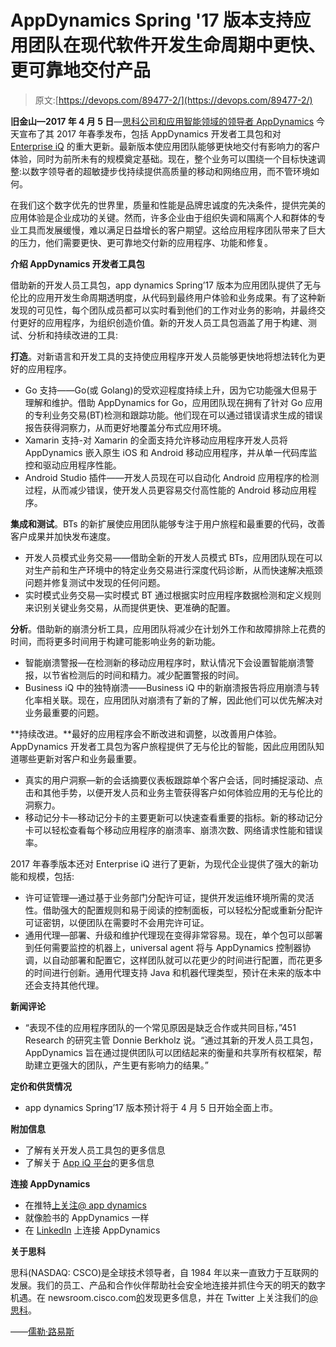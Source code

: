 # AppDynamics Spring '17 版本支持应用团队在现代软件开发生命周期中更快、更可靠地交付产品

> 原文:[https://devops.com/89477-2/](https://devops.com/89477-2/)

**旧金山—2017 年 4 月 5 日**—[思科公司和应用智能领域的领导者 AppDynamics](https://www.appdynamics.com/) 今天宣布了其 2017 年春季发布，包括 AppDynamics 开发者工具包和对 [Enterprise iQ](https://www.appdynamics.com/app-iq-platform/enterprise-iq/) 的重大更新。最新版本使应用团队能够更快地交付有影响力的客户体验，同时为前所未有的规模奠定基础。现在，整个业务可以围绕一个目标快速调整:以数字领导者的超敏捷步伐持续提供高质量的移动和网络应用，而不管环境如何。

在我们这个数字优先的世界里，质量和性能是品牌忠诚度的先决条件，提供完美的应用体验是企业成功的关键。然而，许多企业由于组织失调和隔离个人和群体的专业工具而发展缓慢，难以满足日益增长的客户期望。这给应用程序团队带来了巨大的压力，他们需要更快、更可靠地交付新的应用程序、功能和修复。

**介绍 AppDynamics 开发者工具包**

借助新的开发人员工具包，app dynamics Spring’17 版本为应用团队提供了无与伦比的应用开发生命周期透明度，从代码到最终用户体验和业务成果。有了这种新发现的可见性，每个团队成员都可以实时看到他们的工作对业务的影响，并最终交付更好的应用程序，为组织创造价值。新的开发人员工具包涵盖了用于构建、测试、分析和持续改进的工具:

**打造**。对新语言和开发工具的支持使应用程序开发人员能够更快地将想法转化为更好的应用程序。

*   Go 支持——Go(或 Golang)的受欢迎程度持续上升，因为它功能强大但易于理解和维护。借助 AppDynamics for Go，应用团队现在拥有了针对 Go 应用的专利业务交易(BT)检测和跟踪功能。他们现在可以通过错误请求生成的错误报告获得洞察力，从而更好地覆盖分布式应用环境。
*   Xamarin 支持-对 Xamarin 的全面支持允许移动应用程序开发人员将 AppDynamics 嵌入原生 iOS 和 Android 移动应用程序，并从单一代码库监控和驱动应用程序性能。
*   Android Studio 插件——开发人员现在可以自动化 Android 应用程序的检测过程，从而减少错误，使开发人员更容易交付高性能的 Android 移动应用程序。

**集成和测试**。BTs 的新扩展使应用团队能够专注于用户旅程和最重要的代码，改善客户成果并加快发布速度。

*   开发人员模式业务交易——借助全新的开发人员模式 BTs，应用团队现在可以对生产前和生产环境中的特定业务交易进行深度代码诊断，从而快速解决瓶颈问题并修复测试中发现的任何问题。
*   实时模式业务交易—实时模式 BT 通过根据实时应用程序数据检测和定义规则来识别关键业务交易，从而提供更快、更准确的配置。

**分析**。借助新的崩溃分析工具，应用团队将减少在计划外工作和故障排除上花费的时间，而将更多时间用于构建可能影响业务的新功能。

*   智能崩溃警报—在检测新的移动应用程序时，默认情况下会设置智能崩溃警报，以节省检测后的时间和精力。减少配置警报的时间。
*   Business iQ 中的独特崩溃——Business iQ 中的新崩溃报告将应用崩溃与转化率相关联。现在，应用团队对崩溃有了新的了解，因此他们可以优先解决对业务最重要的问题。

**持续改进。**最好的应用程序会不断改进和调整，以改善用户体验。AppDynamics 开发者工具包为客户旅程提供了无与伦比的智能，因此应用团队知道哪些更新对客户和业务最重要。

*   真实的用户洞察—新的会话摘要仪表板跟踪单个客户会话，同时捕捉滚动、点击和其他手势，以便开发人员和业务主管获得客户如何体验应用的无与伦比的洞察力。
*   移动记分卡—移动记分卡的主要更新可以快速查看重要的指标。新的移动记分卡可以轻松查看每个移动应用程序的崩溃率、崩溃次数、网络请求性能和错误率。

2017 年春季版本还对 Enterprise iQ 进行了更新，为现代企业提供了强大的新功能和规模，包括:

*   许可证管理—通过基于业务部门分配许可证，提供开发运维环境所需的灵活性。借助强大的配置规则和易于阅读的控制面板，可以轻松分配或重新分配许可证密钥，以便团队在需要时不会用完许可证。
*   通用代理—部署、升级和维护代理现在变得非常容易。现在，单个包可以部署到任何需要监控的机器上，universal agent 将与 AppDynamics 控制器协调，以自动部署和配置它，这样团队就可以花更少的时间进行配置，而花更多的时间进行创新。通用代理支持 Java 和机器代理类型，预计在未来的版本中还会支持其他代理。

**新闻评论**

*   “表现不佳的应用程序团队的一个常见原因是缺乏合作或共同目标，”451 Research 的研究主管 Donnie Berkholz 说。“通过其新的开发人员工具包，AppDynamics 旨在通过提供团队可以团结起来的衡量和共享所有权框架，帮助建立更强大的团队，产生更有影响力的结果。”

**定价和供货情况**

*   app dynamics Spring’17 版本预计将于 4 月 5 日开始全面上市。

**附加信息**

*   了解有关开发人员工具包的更多信息
*   了解关于 [App iQ 平台](https://www.appdynamics.com/app-iq-platform/)的更多信息

**连接 AppDynamics**

*   在推特[上关注@ app dynamics](https://twitter.com/AppDynamics)
*   就像脸书的 AppDynamics 一样
*   在 [LinkedIn](https://www.linkedin.com/company-beta/594846/?pathWildcard=594846) 上连接 AppDynamics

**关于思科**

思科(NASDAQ: CSCO)是全球技术领导者，自 1984 年以来一直致力于互联网的发展。我们的员工、产品和合作伙伴帮助社会安全地连接并抓住今天的明天的数字机遇。在 newsroom.cisco.com[的](https://newsroom.cisco.com/)发现更多信息，并在 Twitter 上关注我们的[@思科](https://twitter.com/Cisco?ref_src=twsrc%5Egoogle%7Ctwcamp%5Eserp%7Ctwgr%5Eauthor)。

——[儒勒·路易斯](https://devops.com/author/jules/)